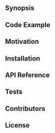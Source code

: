 ## Synopsis



## Code Example


## Motivation


## Installation


## API Reference

## Tests


## Contributors


## License

